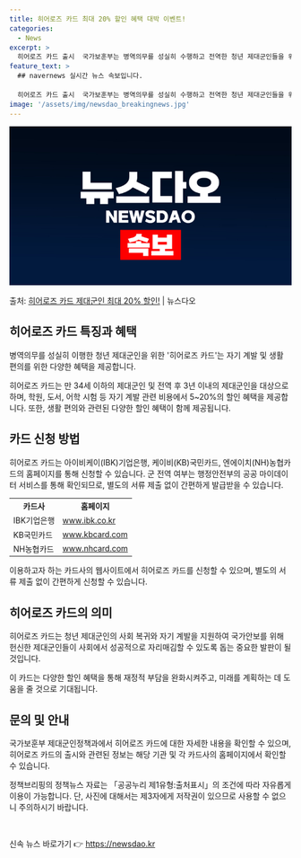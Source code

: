 ```yaml
---
title: 히어로즈 카드 최대 20% 할인 혜택 대박 이벤트!
categories:
  - News
excerpt: >
  히어로즈 카드 출시  국가보훈부는 병역의무를 성실히 수행하고 전역한 청년 제대군인들을 위해 '히어로즈 카드'…
feature_text: >
  ## navernews 실시간 뉴스 속보입니다.

  히어로즈 카드 출시  국가보훈부는 병역의무를 성실히 수행하고 전역한 청년 제대군인들을 위해 '히어로즈 카드'…
image: '/assets/img/newsdao_breakingnews.jpg'
---
```


![뉴스다오 속보](/assets/img/newsdao_breakingnews.jpg)

<p>출처: <a href="https://newsdao.kr/4723" rel="dofollow">히어로즈 카드 제대군인 최대 20% 할인!</a> | 뉴스다오</p>

<h2 data-ke-size="size26">히어로즈 카드 특징과 혜택</h2>
병역의무를 성실히 이행한 청년 제대군인을 위한 '히어로즈 카드'는 자기 계발 및 생활 편의를 위한 다양한 혜택을 제공합니다.

<p data-ke-size="size16">히어로즈 카드는 만 34세 이하의 제대군인 및 전역 후 3년 이내의 제대군인을 대상으로 하며, 학원, 도서, 어학 시험 등 자기 계발 관련 비용에서 5~20%의 할인 혜택을 제공합니다. 또한, 생활 편의와 관련된 다양한 할인 혜택이 함께 제공됩니다.</p>

<h2 data-ke-size="size26">카드 신청 방법</h2>
히어로즈 카드는 아이비케이(IBK)기업은행, 케이비(KB)국민카드, 엔에이치(NH)농협카드의 홈페이지를 통해 신청할 수 있습니다. 군 전역 여부는 행정안전부의 공공 마이데이터 서비스를 통해 확인되므로, 별도의 서류 제출 없이 간편하게 발급받을 수 있습니다.

<table>
	<tr>
		<th>카드사</th>
		<th>홈페이지</th>
	</tr>
	<tr>
		<td>IBK기업은행</td>
		<td><a href="https://www.ibk.co.kr">www.ibk.co.kr</a></td>
	</tr>
	<tr>
		<td>KB국민카드</td>
		<td><a href="https://www.kbcard.com">www.kbcard.com</a></td></td>
	</tr>
	<tr>
		<td>NH농협카드</td>
		<td><a href="https://www.nhcard.com">www.nhcard.com</a></td>
	</tr>
</table>

<p data-ke-size="size16">이용하고자 하는 카드사의 웹사이트에서 히어로즈 카드를 신청할 수 있으며, 별도의 서류 제출 없이 간편하게 신청할 수 있습니다.</p>

<h2 data-ke-size="size26">히어로즈 카드의 의미</h2>
히어로즈 카드는 청년 제대군인의 사회 복귀와 자기 계발을 지원하여 국가안보를 위해 헌신한 제대군인들이 사회에서 성공적으로 자리매김할 수 있도록 돕는 중요한 발판이 될 것입니다.

<p data-ke-size="size16">이 카드는 다양한 할인 혜택을 통해 재정적 부담을 완화시켜주고, 미래를 계획하는 데 도움을 줄 것으로 기대됩니다.</p>

<h2 data-ke-size="size26">문의 및 안내</h2>
국가보훈부 제대군인정책과에서 히어로즈 카드에 대한 자세한 내용을 확인할 수 있으며, 히어로즈 카드의 출시와 관련된 정보는 해당 기관 및 각 카드사의 홈페이지에서 확인할 수 있습니다.

<p data-ke-size="size16">정책브리핑의 정책뉴스 자료는 「공공누리 제1유형:출처표시」의 조건에 따라 자유롭게 이용이 가능합니다. 단, 사진에 대해서는 제3자에게 저작권이 있으므로 사용할 수 없으니 주의하시기 바랍니다.</p>

<p data-ke-size="size16">&nbsp;</p> 

신속 뉴스 바로가기 👉 <a href="https://newsdao.kr" rel="dofollow">https://newsdao.kr</a>


